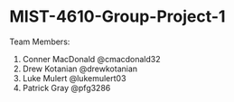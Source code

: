 # MIST-4610-Group-Project-1
Team Members:
1. Conner MacDonald @cmacdonald32
2. Drew Kotanian @drewkotanian
3. Luke Mulert @lukemulert03
4. Patrick Gray @pfg3286
